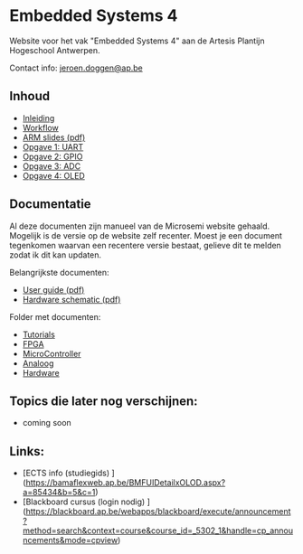 # Embedded Systems 4

Website voor het vak "Embedded Systems 4" aan de Artesis Plantijn Hogeschool Antwerpen.

Contact info: jeroen.doggen@ap.be

## Inhoud
 * [Inleiding](Labs/inleiding.md)
 * [Workflow](Labs/workflow.md)
 * [ARM slides (pdf)](Slides/2_arm/2_arm.pdf)
 * [Opgave 1: UART](Labs/1_UART.md)
 * [Opgave 2: GPIO](Labs/2_GPIO.md)
 * [Opgave 3: ADC](Labs/3_ADC.md) 
 * [Opgave 4: OLED](Labs/4_OLED.md)
 
## Documentatie
Al deze documenten zijn manueel van de Microsemi website gehaald.
Mogelijk is de versie op de website zelf recenter.
Moest je een document tegenkomen waarvan een recentere versie bestaat, gelieve dit te melden zodat ik dit kan updaten.

Belangrijkste documenten:
 * [User guide (pdf)](https://github.com/AP-Elektronica-ICT/EmbeddedSystems/raw/master/Documentation/4_Hardware/1_A2F_Eval_Kit_UserGuide.pdf)
 * [Hardware schematic (pdf)](https://github.com/AP-Elektronica-ICT/EmbeddedSystems/raw/master/Documentation/4_Hardware/0_Actel_SmartFusion_a2f_eval_schematic.pdf)

Folder met documenten:
 * [Tutorials](Documentation/0_Tutorials)
 * [FPGA](Documentation/1_FPGA)
 * [MicroController](Documentation/2_MicroController) 
 * [Analoog](Documentation/3_Analoog) 
 * [Hardware](Documentation/4_Hardware)

## Topics die later nog verschijnen:
 * coming soon

## Links:
 * [ECTS info (studiegids) ] (https://bamaflexweb.ap.be/BMFUIDetailxOLOD.aspx?a=85434&b=5&c=1)
 * [Blackboard cursus (login nodig) ] (https://blackboard.ap.be/webapps/blackboard/execute/announcement?method=search&context=course&course_id=_5302_1&handle=cp_announcements&mode=cpview)
